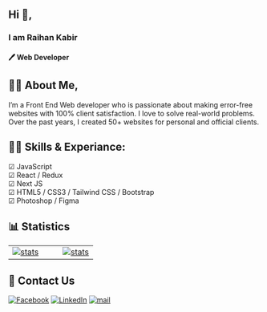 ## Hi 👋,
### I am Raihan Kabir 
#### 🖊 Web Developer


## 🙋‍♂️ About Me,
I’m a Front End Web developer who is passionate about making error-free websites with 100% client satisfaction. I love to solve real-world problems. Over the past years, I created 50+ websites for personal and official clients.


## 👨‍💻 Skills & Experiance: 
  ☑ JavaScript <br> 
  ☑ React / Redux <br>
  ☑ Next JS <br>
  ☑ HTML5 / CSS3 / Tailwind CSS / Bootstrap <br>
  ☑ Photoshop / Figma <br>


## 📊 Statistics
<table>
  <tr>
    <td>
       <a  target="_blank" rel="noopener noreferrer nofollow" href="https://github.com/raihan-cse/github-readme-stats">
        <img src="https://github-readme-stats.vercel.app/api/top-langs/?username=raihan-cse&theme=gruvbox&layout=donut&hide_border=true" alt="stats" >
      </a>     
    </td>
    <td></td>
    <td></td>
    <td>
      <a target="_blank" rel="noopener noreferrer nofollow" href="https://github.com/raihan-cse/github-readme-stats">
        <img src="https://github-readme-stats.vercel.app/api?username=raihan-cse&show_icons=true&theme=gruvbox&hide_border=true" alt="stats" >
      </a>
    </td>
  </tr>
</table>


## 🚀 Contact Us

[![Facebook][facebook-shield]][facebook-url]
[![LinkedIn][linkedin-shield]][linkedin-url]
[![mail][mail-shield]][mail-url]

<!-- MARKDOWN LINKS & IMAGES -->

[facebook-shield]: https://img.shields.io/badge/-Facebook-black.svg?style=flat-square&logo=facebook&color=555&logoColor=white
[facebook-url]: https://facebook.com/rkps.dev
[linkedin-shield]: https://img.shields.io/badge/-LinkedIn-black.svg?style=flat-square&logo=linkedin&color=blue
[linkedin-url]: https://www.linkedin.com/in/raihan-kabir-384274143/
[mail-shield]: https://img.shields.io/badge/%F0%9F%93%A7%20Email-raihancse46%40gmail.com-lightgray
[mail-url]: mailto:raihancse46@gmail.com



